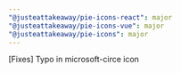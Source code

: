 ```yaml
---
"@justeattakeaway/pie-icons-react": major
"@justeattakeaway/pie-icons-vue": major
"@justeattakeaway/pie-icons": major
---
```


[Fixes] Typo in microsoft-circe icon
